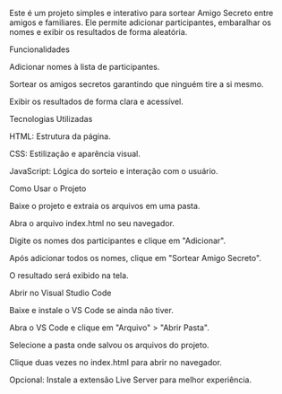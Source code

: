 Este é um projeto simples e interativo para sortear Amigo Secreto entre amigos e familiares. Ele permite adicionar participantes, embaralhar os nomes e exibir os resultados de forma aleatória.

Funcionalidades

Adicionar nomes à lista de participantes.

Sortear os amigos secretos garantindo que ninguém tire a si mesmo.

Exibir os resultados de forma clara e acessível.

Tecnologias Utilizadas

HTML: Estrutura da página.

CSS: Estilização e aparência visual.

JavaScript: Lógica do sorteio e interação com o usuário.

Como Usar o Projeto

Baixe o projeto e extraia os arquivos em uma pasta.

Abra o arquivo index.html no seu navegador.

Digite os nomes dos participantes e clique em "Adicionar".

Após adicionar todos os nomes, clique em "Sortear Amigo Secreto".

O resultado será exibido na tela.

Abrir no Visual Studio Code

Baixe e instale o VS Code se ainda não tiver.

Abra o VS Code e clique em "Arquivo" > "Abrir Pasta".

Selecione a pasta onde salvou os arquivos do projeto.

Clique duas vezes no index.html para abrir no navegador.

Opcional: Instale a extensão Live Server para melhor experiência.
